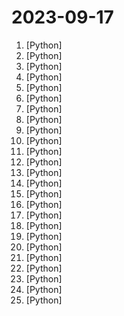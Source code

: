 # 2023-09-17

1. [](https://github.comundefined "Converts text input or URL into knowledge graph and displays") [Python]
2. [](https://github.comundefined "潘多拉，一个让你呼吸顺畅的ChatGPT。Pandora, a ChatGPT client that lets you breathe freely.") [Python]
3. [](https://github.comundefined "The C++ Core Guidelines are a set of tried-and-true guidelines, rules, and best practices about coding in C++") [Python]
4. [](https://github.comundefined "12306智能刷票，订票") [Python]
5. [](https://github.comundefined "《动手学深度学习》：面向中文读者、能运行、可讨论。中英文版被70多个国家的500多所大学用于教学。") [Python]
6. [](https://github.comundefined "Machine learning, in numpy") [Python]
7. [](https://github.comundefined "Deep Learning for humans") [Python]
8. [](https://github.comundefined "🚂 12306 购票助手，支持集群，多账号，多任务购票以及 Web 页面管理") [Python]
9. [](https://github.comundefined "Implementation of Nougat Neural Optical Understanding for Academic Documents") [Python]
10. [](https://github.comundefined "Get IP address on other side audio call in Telegram.") [Python]
11. [](https://github.comundefined "🤗 Transformers: State-of-the-art Machine Learning for Pytorch, TensorFlow, and JAX.") [Python]
12. [](https://github.comundefined "Stable Diffusion web UI") [Python]
13. [](https://github.comundefined "NEW - YOLOv8 🚀 in PyTorch > ONNX > OpenVINO > CoreML > TFLite") [Python]
14. [](https://github.comundefined "Let us control diffusion models!") [Python]
15. [](https://github.comundefined "Facebook AI Research Sequence-to-Sequence Toolkit written in Python.") [Python]
16. [](https://github.comundefined "Kedro is a toolbox for production-ready data science. It uses software engineering best practices to help you create data engineering and data science pipelines that are reproducible, maintainable, and modular.") [Python]
17. [](https://github.comundefined "Bisheng is an open LLM devops platform for next generation AI applications.") [Python]
18. [](https://github.comundefined "An experimental open-source attempt to make GPT-4 fully autonomous.") [Python]
19. [](https://github.comundefined "aider is AI pair programming in your terminal") [Python]
20. [](https://github.comundefined "An orchestration platform for the development, production, and observation of data assets.") [Python]
21. [](https://github.comundefined "🐸💬 - a deep learning toolkit for Text-to-Speech, battle-tested in research and production") [Python]
22. [](https://github.comundefined "Repo for the Belebele dataset, a massively multilingual reading comprehension dataset.") [Python]
23. [](https://github.comundefined "Generation of protein sequences and evolutionary alignments via discrete diffusion models") [Python]
24. [](https://github.comundefined "The Security Toolkit for LLM Interactions") [Python]
25. [](https://github.comundefined "A community-supported supercharged version of paperless: scan, index and archive all your physical documents") [Python]
